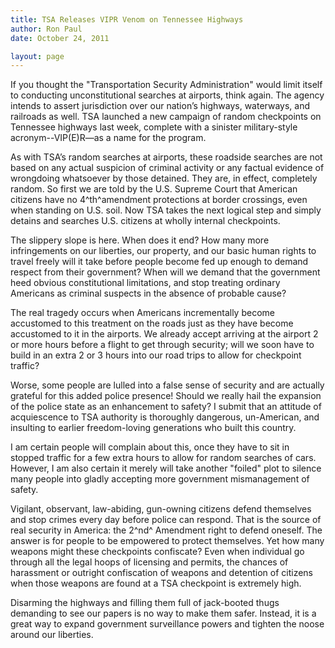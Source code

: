 ```yaml
---
title: TSA Releases VIPR Venom on Tennessee Highways
author: Ron Paul
date: October 24, 2011

layout: page
---
```


If you thought the "Transportation Security Administration" would limit
itself to conducting unconstitutional searches at airports, think
again.  The agency intends to assert jurisdiction over our nation’s
highways, waterways, and railroads as well.  TSA launched a new campaign
of random checkpoints on Tennessee highways last week, complete with a
sinister military-style acronym--VIP(E)R—as a name for the program.

As with TSA’s random searches at airports, these roadside searches are
not based on any actual suspicion of criminal activity or any factual
evidence of wrongdoing whatsoever by those detained.  They are, in
effect, completely random.  So first we are told by the U.S. Supreme
Court that American citizens have no 4^th^amendment protections at
border crossings, even when standing on U.S. soil.  Now TSA takes the
next logical step and simply detains and searches U.S. citizens at
wholly internal checkpoints. 

The slippery slope is here.  When does it end?  How many more
infringements on our liberties, our property, and our basic human rights
to travel freely will it take before people become fed up enough to
demand respect from their government?  When will we demand that the
government heed obvious constitutional limitations, and stop treating
ordinary Americans as criminal suspects in the absence of probable
cause?

The real tragedy occurs when Americans incrementally become accustomed
to this treatment on the roads just as they have become accustomed to it
in the airports. We already accept arriving at the airport 2 or more
hours before a flight to get through security; will we soon have to
build in an extra 2 or 3 hours into our road trips to allow for
checkpoint traffic? 

Worse, some people are lulled into a false sense of security and are
actually grateful for this added police presence!  Should we really hail
the expansion of the police state as an enhancement to safety?  I submit
that an attitude of acquiescence to TSA authority is thoroughly
dangerous, un-American, and insulting to earlier freedom-loving
generations who built this country.

I am certain people will complain about this, once they have to sit in
stopped traffic for a few extra hours to allow for random searches of
cars.  However, I am also certain it merely will take another "foiled"
plot to silence many people into gladly accepting more government
mismanagement of safety. 

Vigilant, observant, law-abiding, gun-owning citizens defend themselves
and stop crimes every day before police can respond.  That is the source
of real security in America:  the 2^nd^ Amendment right to defend
oneself.  The answer is for people to be empowered to protect
themselves.  Yet how many weapons might these checkpoints
confiscate?  Even when individual go through all the legal hoops of
licensing and permits, the chances of harassment or outright
confiscation of weapons and detention of citizens when those weapons are
found at a TSA checkpoint is extremely high. 

Disarming the highways and filling them full of jack-booted thugs
demanding to see our papers is no way to make them safer.  Instead, it
is a great way to expand government surveillance powers and tighten the
noose around our liberties.
